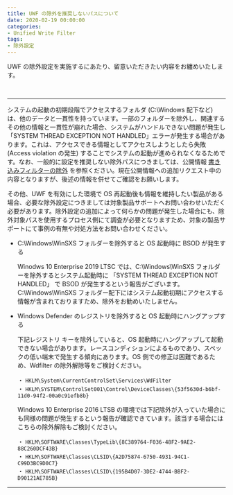 ```yaml
---
title: UWF の除外を推奨しないパスについて
date: 2020-02-19 00:00:00
categories:
- Unified Write Filter
tags:
- 除外設定
---
```

UWF の除外設定を実施するにあたり、留意いただきたい内容をお纏めいたします。
<!-- more -->
<br>

***
システムの起動の初期段階でアクセスするフォルダ (C:\Windows 配下など) は、他のデータと一貫性を持っています。一部のフォルダーを除外し、関連するその他の情報と一貫性が崩れた場合、システムがハンドルできない問題が発生し「SYSTEM THREAD EXCEPTION NOT HANDLED」エラーが発生する場合があります。これは、アクセスできる情報としてアクセスしようとしたら失敗 (Access violation の発生) することでシステムの起動が進められなくなるためです。なお、一般的に設定を推奨しない除外パスにつきましては、公開情報 [書き込みフィルターの除外](https://docs.microsoft.com/ja-jp/windows-hardware/customize/enterprise/uwfexclusions) を参照ください。現在公開情報への追加リクエスト中の内容となりますが、後述の情報を併せてご確認をお願いします。  

その他、UWF を有効にした環境で OS 再起動後も情報を維持したい製品がある場合、必要な除外設定につきましては対象製品サポートへお問い合わせいただく必要があります。除外設定の追加によって何らかの問題が発生した場合にも、除外対象パスを使用するプロセス側にて調査が必要となりますため、対象の製品サポートにて事例の有無や対処方法をお問い合わせください。  

- C:\Windows\WinSXS フォルダーを除外すると OS 起動時に BSOD が発生する  

   Winodws 10 Enterprise 2019 LTSC では、C:\Windows\WinSXS フォルダーを除外するとシステム起動時に 「SYSTEM THREAD EXCEPTION NOT HANDLED」 で BSOD が発生するという報告がございます。C:\Windows\WinSXS フォルダー配下にはシステム起動初期にアクセスする情報が含まれておりますため、除外をお勧めいたしません。  

- Windows Defender のレジストリを除外すると OS 起動時にハングアップする  

   下記レジストリ キーを除外していると、OS 起動時にハングアップして起動できない場合があります。レースコンディションによるものであり、スペックの低い端末で発生する傾向にあります。OS 側での修正は困難であるため、Wdfilter の除外解除等をご検討ください。  

   ・ `HKLM\System\CurrentControlSet\Services\WdFilter`  
   ・ `HKLM\SYSTEM\ControlSet001\Control\DeviceClasses\{53f5630d-b6bf-11d0-94f2-00a0c91efb8b}`  

   Windows 10 Enterprise 2016 LTSB の環境では下記除外が入っていた場合にも同様の問題が発生するという報告が確認できています。該当する場合にはこちらの除外解除もご検討ください。  

   ・ `HKLM\SOFTWARE\Classes\TypeLib\{8C389764-F036-48F2-9AE2-88C260DCF43B}`  
   ・ `HKLM\SOFTWARE\Classes\CLSID\{A2D75874-6750-4931-94C1-C99D3BC9D0C7}`  
   ・ `HKLM\SOFTWARE\Classes\CLSID\{195B4D07-3DE2-4744-BBF2-D90121AE785B}`  

***
